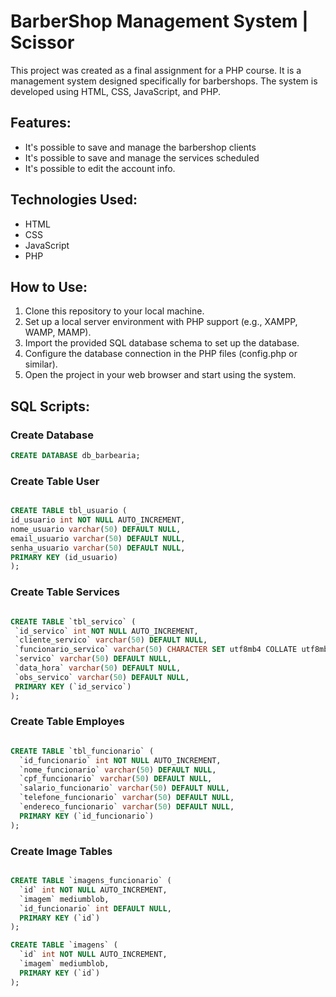 # BarberShop Management System | Scissor

This project was created as a final assignment for a PHP course. It is a management system designed specifically for barbershops. The system is developed using HTML, CSS, JavaScript, and PHP.

## Features:

- It's possible to save and manage the barbershop clients
- It's possible to save and manage the services scheduled
- It's possible to edit the account info.

## Technologies Used:

- HTML
- CSS
- JavaScript
- PHP

## How to Use:

1. Clone this repository to your local machine.
2. Set up a local server environment with PHP support (e.g., XAMPP, WAMP, MAMP).
3. Import the provided SQL database schema to set up the database.
4. Configure the database connection in the PHP files (config.php or similar).
5. Open the project in your web browser and start using the system.

## SQL Scripts:
### Create Database
``` sql
CREATE DATABASE db_barbearia;
```
### Create Table User
 ```sql

CREATE TABLE tbl_usuario (
id_usuario int NOT NULL AUTO_INCREMENT,
nome_usuario varchar(50) DEFAULT NULL,
email_usuario varchar(50) DEFAULT NULL,
senha_usuario varchar(50) DEFAULT NULL,
PRIMARY KEY (id_usuario)
);

```
### Create Table Services
 ```sql

CREATE TABLE `tbl_servico` (
  `id_servico` int NOT NULL AUTO_INCREMENT,
  `cliente_servico` varchar(50) DEFAULT NULL,
  `funcionario_servico` varchar(50) CHARACTER SET utf8mb4 COLLATE utf8mb4_0900_ai_ci DEFAULT NULL,
  `servico` varchar(50) DEFAULT NULL,
  `data_hora` varchar(50) DEFAULT NULL,
  `obs_servico` varchar(50) DEFAULT NULL,
  PRIMARY KEY (`id_servico`)
);

```

### Create Table Employes
```sql

CREATE TABLE `tbl_funcionario` (
  `id_funcionario` int NOT NULL AUTO_INCREMENT,
  `nome_funcionario` varchar(50) DEFAULT NULL,
  `cpf_funcionario` varchar(50) DEFAULT NULL,
  `salario_funcionario` varchar(50) DEFAULT NULL,
  `telefone_funcionario` varchar(50) DEFAULT NULL,
  `endereco_funcionario` varchar(50) DEFAULT NULL,
  PRIMARY KEY (`id_funcionario`)
);

```
### Create Image Tables
```sql

CREATE TABLE `imagens_funcionario` (
  `id` int NOT NULL AUTO_INCREMENT,
  `imagem` mediumblob,
  `id_funcionario` int DEFAULT NULL,
  PRIMARY KEY (`id`)
);

CREATE TABLE `imagens` (
  `id` int NOT NULL AUTO_INCREMENT,
  `imagem` mediumblob,
  PRIMARY KEY (`id`)
);
```
